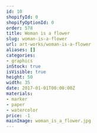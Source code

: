 ```yaml
---
id: 10
shopifyId: 0
shopifyOptionId: 0
order: 578
title: Woman is a flower
slug: woman-is-a-flower
url: art-works/woman-is-a-flower
aliases: []
categories:
- graphics
inStock: true
isVisible: true
height: 50
width: 35
date: 2017-01-01T00:00:00Z
materials:
- marker
- paper
- watercolor
price: -1
mainImage: woman_is_a_flower.jpg
---
```

